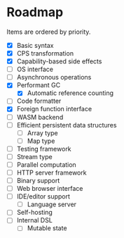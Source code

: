 # Roadmap

Items are ordered by priority.

- [x] Basic syntax
- [x] CPS transformation
- [x] Capability-based side effects
- [ ] OS interface
- [ ] Asynchronous operations
- [x] Performant GC
  - [x] Automatic reference counting
- [ ] Code formatter
- [x] Foreign function interface
- [ ] WASM backend
- [ ] Efficient persistent data structures
  - [ ] Array type
  - [ ] Map type
- [ ] Testing framework
- [ ] Stream type
- [ ] Parallel computation
- [ ] HTTP server framework
- [ ] Binary support
- [ ] Web browser interface
- [ ] IDE/editor support
  - [ ] Language server
- [ ] Self-hosting
- [ ] Internal DSL
  - [ ] Mutable state
